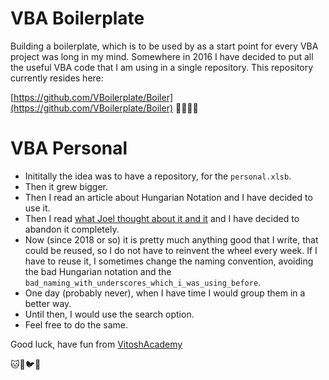 # VBA Boilerplate 

Building a boilerplate, which is to be used by as a start point for every VBA project was long in my mind. Somewhere in 2016 I have decided to put all the useful VBA code that I am using in a single repository. This repository currently resides here:

[https://github.com/VBoilerplate/Boiler](https://github.com/VBoilerplate/Boiler)
:cactus::chicken::tropical_drink::lion:

# VBA Personal

- Inititally the idea was to have a repository, for the `personal.xlsb`.
- Then it grew bigger. 
- Then I read an article about Hungarian Notation and I have decided to use it. 
- Then I read [what Joel thought about it and it](https://www.joelonsoftware.com/2005/05/11/making-wrong-code-look-wrong/) and I have decided to abandon it completely. 
- Now (since 2018 or so) it is pretty much anything good that I write, that could be reused, so I do not have to reinvent the wheel every week. If I have to reuse it, I sometimes change the naming convention, avoiding the bad Hungarian notation and the `bad_naming_with_underscores_which_i_was_using_before`. 
- One day (probably never), when I have time I would group them in a better way.  
- Until then, I would use the search option.
- Feel free to do the same.
    
Good luck, have fun from [VitoshAcademy](http://www.vitoshacademy.com)

:cat::dog::bird::icecream:
